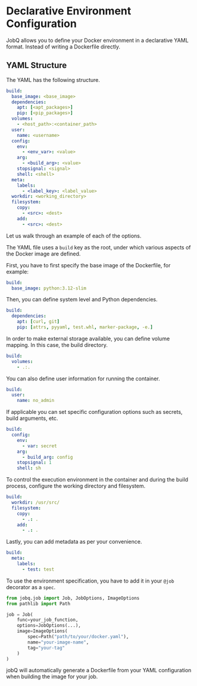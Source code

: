 # Declarative Environment Configuration

JobQ allows you to define your Docker environment in a declarative YAML format. Instead of writing a Dockerfile directly.

## YAML Structure

The YAML has the following structure.
```yaml
build:
  base_image: <base_image>
  dependencies:
    apt: [<apt_packages>]
    pip: [<pip_packages>]
  volumes:
    - <host_path>:<container_path>
  user:
    name: <username>
  config:
    env:
      - <env_var>: <value>
    arg:
      - <build_arg>: <value>
    stopsignal: <signal>
    shell: <shell>
  meta:
    labels:
      - <label_key>: <label_value>
  workdir: <working_directory>
  filesystem:
    copy:
      - <src>: <dest>
    add:
      - <src>: <dest>
```
Let us walk through an example of each of the options.

The YAML file uses a `build` key as the root, under which various aspects of the Docker image are defined.

First, you have to first specify the base image of the Dockerfile, for example:

```yaml
build:
  base_image: python:3.12-slim
```

Then, you can define system level and Python dependencies.

```yaml
build:
  dependencies:
    apt: [curl, git]
    pip: [attrs, pyyaml, test.whl, marker-package, -e.]
```
In order to make external storage available, you can define volume mapping. In this case, the build directory.
```yaml
build:
  volumes:
    - .:.
```
You can also define user information for running the container.
```yaml
build:
  user:
    name: no_admin
```
If applicable you can set specific configuration options such as secrets, build arguments, etc.
```yaml
build:
  config:
    env:
      - var: secret
    arg:
      - build_arg: config
    stopsignal: 1
    shell: sh
```
To control the execution environment in the container and during the build process, configure the working directory and filesystem.
```yaml
build:
  workdir: /usr/src/
  filesystem:
    copy:
      - .: .
    add:
      - .: .
```

Lastly, you can add metadata as per your convenience.
```yaml
build:
  meta:
    labels:
      - test: test
```

To use the environment specification, you have to add it in your `@job` decorator as a `spec`.
```python
from jobq.job import Job, JobOptions, ImageOptions
from pathlib import Path

job = Job(
    func=your_job_function,
    options=JobOptions(...),
    image=ImageOptions(
        spec=Path("path/to/your/docker.yaml"),
        name="your-image-name",
        tag="your-tag"
    )
)
```
jobQ will automatically generate a Dockerfile from your YAML configuration when building the image for your job.
